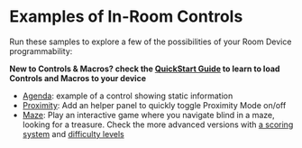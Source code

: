 # Examples of In-Room Controls

Run these samples to explore a few of the possibilities of your Room Device programmability:

**New to Controls & Macros? check the [QuickStart Guide](../QuickStart.md) to learn to load Controls and Macros to your device**

- [Agenda](agenda/): example of a control showing static information
- [Proximity](proximity/): Add an helper panel to quickly toggle Proximity Mode on/off
- [Maze](maze/): Play an interactive game where you navigate blind in a maze, looking for a treasure. Check the more advanced versions with [a scoring system](scoring/) and [difficulty levels](levels/)

